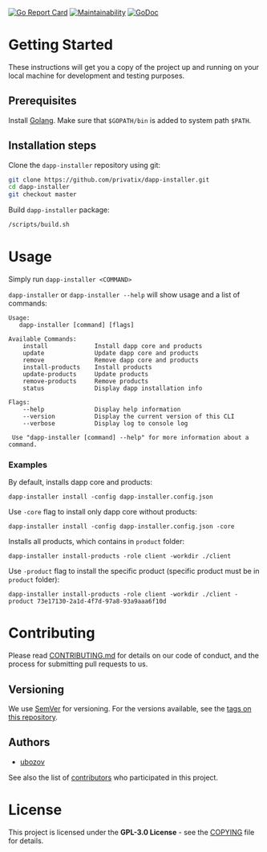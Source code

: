 [![Go Report Card](http://goreportcard.com/badge/github.com/Privatix/dapp-installer)](https://goreportcard.com/report/github.com/Privatix/dapp-installer)
[![Maintainability](https://api.codeclimate.com/v1/badges/603af7ec449bf3ae153c/maintainability)](https://codeclimate.com/github/Privatix/dapp-installer/maintainability)
[![GoDoc](https://godoc.org/github.com/Privatix/dapp-installer?status.svg)](https://godoc.org/github.com/Privatix/dapp-installer)

# Getting Started

These instructions will get you a copy of the project up and running on your local machine for development and testing purposes.

## Prerequisites

Install [Golang](https://golang.org/doc/install). Make sure that `$GOPATH/bin` is added to system path `$PATH`.

## Installation steps

Clone the `dapp-installer` repository using git:

```bash
git clone https://github.com/privatix/dapp-installer.git
cd dapp-installer
git checkout master
```

Build `dapp-installer` package:

```bash
/scripts/build.sh
```

# Usage

Simply run `dapp-installer <COMMAND>`

`dapp-installer` or `dapp-installer --help` will show usage and a list of commands:

```
Usage:
   dapp-installer [command] [flags]

Available Commands:
 	install             Install dapp core and products
	update              Update dapp core and products
	remove              Remove dapp core and products
	install-products    Install products
	update-products     Update products
	remove-products     Remove products
	status              Display dapp installation info

Flags:
	--help              Display help information
	--version           Display the current version of this CLI
	--verbose           Display log to console log
  
 Use "dapp-installer [command] --help" for more information about a command.
 ```

### Examples
By default, installs dapp core and products:
```
dapp-installer install -config dapp-installer.config.json
```
Use `-core` flag to install only dapp core without products:
```
dapp-installer install -config dapp-installer.config.json -core
```
Installs all products, which contains in `product` folder:
```
dapp-installer install-products -role client -workdir ./client
```
Use `-product` flag to install the specific product (specific product must be in `product` folder):
```
dapp-installer install-products -role client -workdir ./client -product 73e17130-2a1d-4f7d-97a8-93a9aaa6f10d
```


# Contributing

Please read [CONTRIBUTING.md](CONTRIBUTING.md) for details on our code of conduct, and the process for submitting pull requests to us.

## Versioning

We use [SemVer](http://semver.org/) for versioning. For the versions available, see the [tags on this repository](https://github.com/Privatix/dappctrl/tags).

## Authors

* [ubozov](https://github.com/ubozov)

See also the list of [contributors](https://github.com/Privatix/dapp-installer/contributors) who participated in this project.

# License

This project is licensed under the **GPL-3.0 License** - see the [COPYING](COPYING) file for details.
